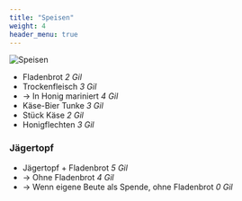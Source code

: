 ```yaml
---
title: "Speisen"
weight: 4
header_menu: true
---
```


![Speisen](images/banner/960x320_Kitchen.png)

* Fladenbrot *2 Gil*
* Trockenfleisch *3 Gil*
* -> In Honig mariniert *4 Gil*
* Käse-Bier Tunke *3 Gil*
* Stück Käse *2 Gil*
* Honigflechten *3 Gil*

### Jägertopf

* Jägertopf + Fladenbrot *5 Gil*
* -> Ohne Fladenbrot *4 Gil*
* -> Wenn eigene Beute als Spende, ohne Fladenbrot *0 Gil*
